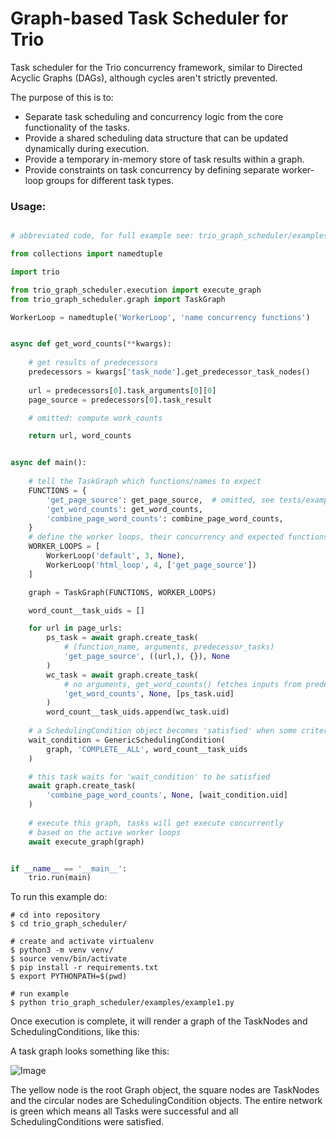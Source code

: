 # Graph-based Task Scheduler for Trio

Task scheduler for the Trio concurrency framework, similar to Directed Acyclic Graphs (DAGs), although cycles aren't strictly prevented.

The purpose of this is to:

* Separate task scheduling and concurrency logic from the core functionality of the tasks.
* Provide a shared scheduling data structure that can be updated dynamically during execution.
* Provide a temporary in-memory store of task results within a graph.
* Provide constraints on task concurrency by defining separate worker-loop groups for different task types.


### Usage:

```python

# abbreviated code, for full example see: trio_graph_scheduler/examples/example1.py

from collections import namedtuple

import trio

from trio_graph_scheduler.execution import execute_graph
from trio_graph_scheduler.graph import TaskGraph

WorkerLoop = namedtuple('WorkerLoop', 'name concurrency functions')


async def get_word_counts(**kwargs):
    
    # get results of predecessors
    predecessors = kwargs['task_node'].get_predecessor_task_nodes()
    
    url = predecessors[0].task_arguments[0][0] 
    page_source = predecessors[0].task_result

    # omitted: compute work_counts

    return url, word_counts


async def main():
    
    # tell the TaskGraph which functions/names to expect
    FUNCTIONS = {
        'get_page_source': get_page_source,  # omitted, see tests/example.py
        'get_word_counts': get_word_counts,
        'combine_page_word_counts': combine_page_word_counts,  
    }
    # define the worker loops, their concurrency and expected functions
    WORKER_LOOPS = [
        WorkerLoop('default', 3, None),
        WorkerLoop('html_loop', 4, ['get_page_source'])
    ]

    graph = TaskGraph(FUNCTIONS, WORKER_LOOPS)

    word_count__task_uids = []

    for url in page_urls:
        ps_task = await graph.create_task(
            # (function_name, arguments, predecessor_tasks)
            'get_page_source', ((url,), {}), None
        )
        wc_task = await graph.create_task(
            # no arguments, get_word_counts() fetches inputs from predecessor tasks
            'get_word_counts', None, [ps_task.uid]
        )
        word_count__task_uids.append(wc_task.uid)
    
    # a SchedulingCondition object becomes 'satisfied' when some criteria is true
    wait_condition = GenericSchedulingCondition(
        graph, 'COMPLETE__ALL', word_count__task_uids
    )

    # this task waits for 'wait_condition' to be satisfied
    await graph.create_task(
        'combine_page_word_counts', None, [wait_condition.uid]
    )
    
    # execute this graph, tasks will get execute concurrently 
    # based on the active worker loops
    await execute_graph(graph) 


if __name__ == '__main__':
    trio.run(main)
```


To run this example do:

```
# cd into repository
$ cd trio_graph_scheduler/

# create and activate virtualenv
$ python3 -m venv venv/
$ source venv/bin/activate
$ pip install -r requirements.txt
$ export PYTHONPATH=$(pwd)

# run example
$ python trio_graph_scheduler/examples/example1.py
```

Once execution is complete, it will render a graph of the TaskNodes and SchedulingConditions, like this:

A task graph looks something like this:

![Image](https://i.ibb.co/hHHSfTZ/example-graph.png)

The yellow node is the root Graph object, the square nodes are TaskNodes and the circular nodes are SchedulingCondition objects. The entire network is green which means all Tasks were successful and all SchedulingConditions were satisfied.
